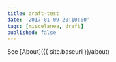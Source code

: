 ```yaml
---
title: draft-test
date: '2017-01-09 20:10:00'
tags: [miscelanea, draft]
published: false
---
```


See [About]({{ site.baseurl }}/about)
